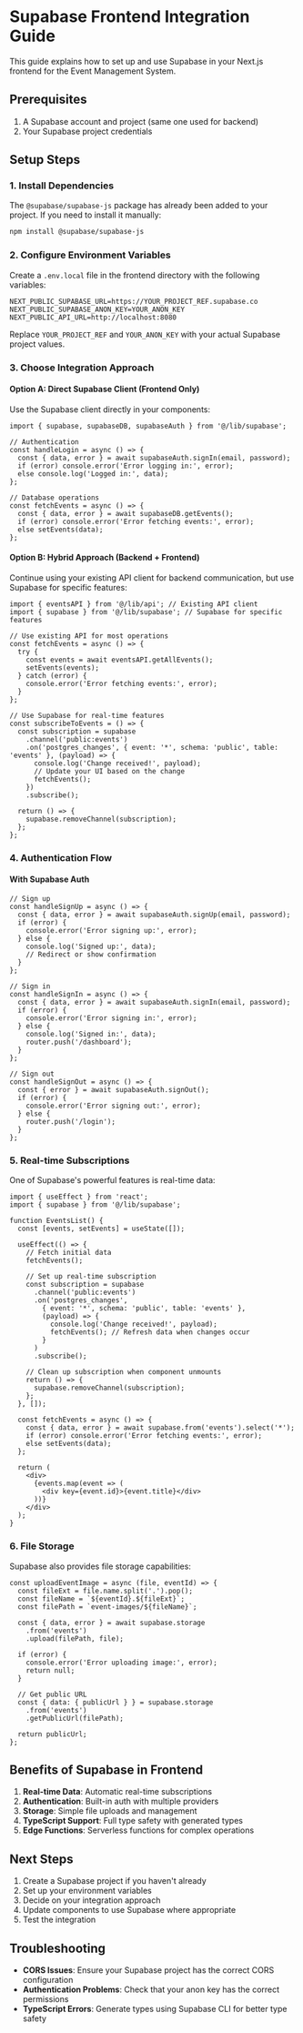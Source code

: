 # Supabase Frontend Integration Guide

This guide explains how to set up and use Supabase in your Next.js frontend for the Event Management System.

## Prerequisites

1. A Supabase account and project (same one used for backend)
2. Your Supabase project credentials

## Setup Steps

### 1. Install Dependencies

The `@supabase/supabase-js` package has already been added to your project. If you need to install it manually:

```bash
npm install @supabase/supabase-js
```

### 2. Configure Environment Variables

Create a `.env.local` file in the frontend directory with the following variables:

```
NEXT_PUBLIC_SUPABASE_URL=https://YOUR_PROJECT_REF.supabase.co
NEXT_PUBLIC_SUPABASE_ANON_KEY=YOUR_ANON_KEY
NEXT_PUBLIC_API_URL=http://localhost:8080
```

Replace `YOUR_PROJECT_REF` and `YOUR_ANON_KEY` with your actual Supabase project values.

### 3. Choose Integration Approach

#### Option A: Direct Supabase Client (Frontend Only)

Use the Supabase client directly in your components:

```tsx
import { supabase, supabaseDB, supabaseAuth } from '@/lib/supabase';

// Authentication
const handleLogin = async () => {
  const { data, error } = await supabaseAuth.signIn(email, password);
  if (error) console.error('Error logging in:', error);
  else console.log('Logged in:', data);
};

// Database operations
const fetchEvents = async () => {
  const { data, error } = await supabaseDB.getEvents();
  if (error) console.error('Error fetching events:', error);
  else setEvents(data);
};
```

#### Option B: Hybrid Approach (Backend + Frontend)

Continue using your existing API client for backend communication, but use Supabase for specific features:

```tsx
import { eventsAPI } from '@/lib/api'; // Existing API client
import { supabase } from '@/lib/supabase'; // Supabase for specific features

// Use existing API for most operations
const fetchEvents = async () => {
  try {
    const events = await eventsAPI.getAllEvents();
    setEvents(events);
  } catch (error) {
    console.error('Error fetching events:', error);
  }
};

// Use Supabase for real-time features
const subscribeToEvents = () => {
  const subscription = supabase
    .channel('public:events')
    .on('postgres_changes', { event: '*', schema: 'public', table: 'events' }, (payload) => {
      console.log('Change received!', payload);
      // Update your UI based on the change
      fetchEvents();
    })
    .subscribe();
    
  return () => {
    supabase.removeChannel(subscription);
  };
};
```

### 4. Authentication Flow

#### With Supabase Auth

```tsx
// Sign up
const handleSignUp = async () => {
  const { data, error } = await supabaseAuth.signUp(email, password);
  if (error) {
    console.error('Error signing up:', error);
  } else {
    console.log('Signed up:', data);
    // Redirect or show confirmation
  }
};

// Sign in
const handleSignIn = async () => {
  const { data, error } = await supabaseAuth.signIn(email, password);
  if (error) {
    console.error('Error signing in:', error);
  } else {
    console.log('Signed in:', data);
    router.push('/dashboard');
  }
};

// Sign out
const handleSignOut = async () => {
  const { error } = await supabaseAuth.signOut();
  if (error) {
    console.error('Error signing out:', error);
  } else {
    router.push('/login');
  }
};
```

### 5. Real-time Subscriptions

One of Supabase's powerful features is real-time data:

```tsx
import { useEffect } from 'react';
import { supabase } from '@/lib/supabase';

function EventsList() {
  const [events, setEvents] = useState([]);
  
  useEffect(() => {
    // Fetch initial data
    fetchEvents();
    
    // Set up real-time subscription
    const subscription = supabase
      .channel('public:events')
      .on('postgres_changes', 
        { event: '*', schema: 'public', table: 'events' }, 
        (payload) => {
          console.log('Change received!', payload);
          fetchEvents(); // Refresh data when changes occur
        }
      )
      .subscribe();
      
    // Clean up subscription when component unmounts
    return () => {
      supabase.removeChannel(subscription);
    };
  }, []);
  
  const fetchEvents = async () => {
    const { data, error } = await supabase.from('events').select('*');
    if (error) console.error('Error fetching events:', error);
    else setEvents(data);
  };
  
  return (
    <div>
      {events.map(event => (
        <div key={event.id}>{event.title}</div>
      ))}
    </div>
  );
}
```

### 6. File Storage

Supabase also provides file storage capabilities:

```tsx
const uploadEventImage = async (file, eventId) => {
  const fileExt = file.name.split('.').pop();
  const fileName = `${eventId}.${fileExt}`;
  const filePath = `event-images/${fileName}`;
  
  const { data, error } = await supabase.storage
    .from('events')
    .upload(filePath, file);
    
  if (error) {
    console.error('Error uploading image:', error);
    return null;
  }
  
  // Get public URL
  const { data: { publicUrl } } = supabase.storage
    .from('events')
    .getPublicUrl(filePath);
    
  return publicUrl;
};
```

## Benefits of Supabase in Frontend

1. **Real-time Data**: Automatic real-time subscriptions
2. **Authentication**: Built-in auth with multiple providers
3. **Storage**: Simple file uploads and management
4. **TypeScript Support**: Full type safety with generated types
5. **Edge Functions**: Serverless functions for complex operations

## Next Steps

1. Create a Supabase project if you haven't already
2. Set up your environment variables
3. Decide on your integration approach
4. Update components to use Supabase where appropriate
5. Test the integration

## Troubleshooting

- **CORS Issues**: Ensure your Supabase project has the correct CORS configuration
- **Authentication Problems**: Check that your anon key has the correct permissions
- **TypeScript Errors**: Generate types using Supabase CLI for better type safety 
